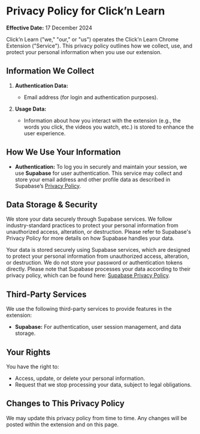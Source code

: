 # Privacy Policy for Click’n Learn

**Effective Date:** 17 December 2024

Click’n Learn ("we," "our," or "us") operates the Click’n Learn Chrome Extension ("Service"). This privacy policy outlines how we collect, use, and protect your personal information when you use our extension.

## Information We Collect

1. **Authentication Data:**
   - Email address (for login and authentication purposes).

2. **Usage Data:**
   - Information about how you interact with the extension (e.g., the words you click, the videos you watch, etc.) is stored to enhance the user experience.

## How We Use Your Information

- **Authentication:** To log you in securely and maintain your session, we use **Supabase** for user authentication. This service may collect and store your email address and other profile data as described in Supabase’s [Privacy Policy](https://supabase.com/privacy).

## Data Storage & Security

We store your data securely through Supabase services. We follow industry-standard practices to protect your personal information from unauthorized access, alteration, or destruction. Please refer to Supabase's Privacy Policy for more details on how Supabase handles your data.

Your data is stored securely using Supabase services, which are designed to protect your personal information from unauthorized access, alteration, or destruction. We do not store your password or authentication tokens directly. Please note that Supabase processes your data according to their privacy policy, which can be found here: [Supabase Privacy Policy](https://supabase.com/privacy).

## Third-Party Services

We use the following third-party services to provide features in the extension:

- **Supabase:** For authentication, user session management, and data storage.

## Your Rights

You have the right to:

- Access, update, or delete your personal information.
- Request that we stop processing your data, subject to legal obligations.

## Changes to This Privacy Policy

We may update this privacy policy from time to time. Any changes will be posted within the extension and on this page.
